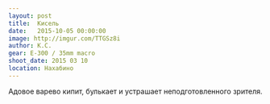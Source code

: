 ```yaml
---
layout: post
title:  Кисель
date:   2015-10-05 00:00:00
image: http://imgur.com/TTGSz8i
author: К.С.
gear: E-300 / 35mm macro
shoot_date: 2015 03 10
location: Нахабино
---
```


Адовое варево кипит, булькает и устрашает неподготовленного зрителя.
